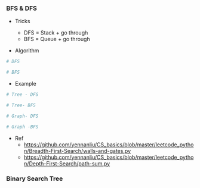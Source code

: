 ### BFS & DFS 
- Tricks 
	- DFS = Stack + go through
	- BFS = Queue + go through 

- Algorithm 
```bash
# DFS

# BFS  

```
- Example 

```bash
# Tree - DFS

# Tree- BFS  

# Graph- DFS

# Graph -BFS  

```

- Ref
	- https://github.com/yennanliu/CS_basics/blob/master/leetcode_python/Breadth-First-Search/walls-and-gates.py
	- https://github.com/yennanliu/CS_basics/blob/master/leetcode_python/Depth-First-Search/path-sum.py

### Binary Search Tree 